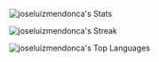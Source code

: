 ![joseluizmendonca's Stats](https://github-readme-stats.vercel.app/api?username=joseluizmendonca&theme=dark&show_icons=true&hide_border=false&count_private=true)

![joseluizmendonca's Streak](https://github-readme-streak-stats.herokuapp.com/?user=joseluizmendonca&theme=dark&hide_border=false)

![joseluizmendonca's Top Languages](https://github-readme-stats.vercel.app/api/top-langs/?username=joseluizmendonca&theme=dark&show_icons=true&hide_border=false&layout=compact)

<!--
**joseluiz_mendonca/jose_luiz_mendonca** is a ✨ _special_ ✨ repository because its `README.md` (this file) appears on your GitHub profile.

Here are some ideas to get you started:

- 🔭 I’m currently working on ...
- 🌱 I’m currently learning ...
- 👯 I’m looking to collaborate on ...
- 🤔 I’m looking for help with ...
- 💬 Ask me about ...
- 📫 How to reach me: ...
- 😄 Pronouns: ...
- ⚡ Fun fact: ...
-->

